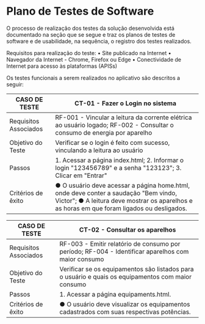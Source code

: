 # Plano de Testes de Software

O processo de realização dos testes da solução desenvolvida está documentado na seção que se segue e traz os planos de testes de software e de usabilidade, na sequência, o registro dos testes realizados.

Requisitos para realização do teste:
• Site publicado na Internet
• Navegador da Internet - Chrome, Firefox ou Edge
• Conectividade de Internet para acesso às plataformas (APISs)

Os testes funcionais a serem realizados no aplicativo são descritos a seguir:

|CASO DE TESTE| CT-01 - Fazer o Login no sistema |
|--------------------|------------------------------------|
| Requisitos Associados | RF-001 - Vincular a leitura da corrente elétrica ao usuário logado; RF-002 - Consultar o consumo de energia por aparelho |
| Objetivo do Teste | Verificar se o login é feito com sucesso, vinculando a leitura ao usuário |
| Passos | 1. Acessar a página index.html; 2. Informar o login "123456789" e a senha "123123"; 3. Clicar em "Entrar" |
| Critérios de êxito | ● O usuário deve acessar a página home.html, onde deve conter a saudação "Bem vindo, Victor"; ● A leitura deve mostrar os aparelhos e as horas em que foram ligados ou desligados. |

|CASO DE TESTE| CT-02 - Consultar os aparelhos |
|--------------------|------------------------------------|
| Requisitos Associados | RF-003 - Emitir relatório de consumo por período; RF-004 - Identificar aparelhos com maior consumo |
| Objetivo do Teste | Verificar se os equipamentos são listados para o usuário e quais os equipamentos com maior consumo |
| Passos | 1. Acessar a página equipaments.html. |
| Critérios de êxito | ● O usuário deve visualizar os equipamentos cadastrados com suas respectivas potências. |

